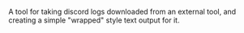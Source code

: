 A tool for taking discord logs downloaded from an external tool, and creating a simple "wrapped" style text output for it. 